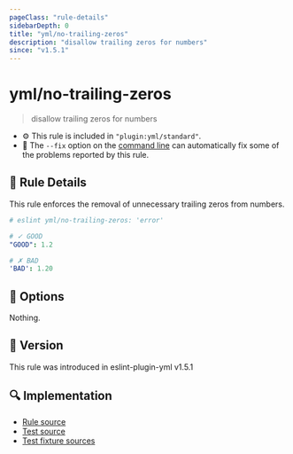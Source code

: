 ```yaml
---
pageClass: "rule-details"
sidebarDepth: 0
title: "yml/no-trailing-zeros"
description: "disallow trailing zeros for numbers"
since: "v1.5.1"
---
```


# yml/no-trailing-zeros

> disallow trailing zeros for numbers

- :gear: This rule is included in `"plugin:yml/standard"`.
- :wrench: The `--fix` option on the [command line](https://eslint.org/docs/user-guide/command-line-interface#fixing-problems) can automatically fix some of the problems reported by this rule.

## :book: Rule Details

This rule enforces the removal of unnecessary trailing zeros from numbers.

<eslint-code-block fix>

<!-- eslint-skip -->

```yaml
# eslint yml/no-trailing-zeros: 'error'

# ✓ GOOD
"GOOD": 1.2

# ✗ BAD
'BAD': 1.20
```

</eslint-code-block>

## :wrench: Options

Nothing.

## :rocket: Version

This rule was introduced in eslint-plugin-yml v1.5.1

## :mag: Implementation

- [Rule source](https://github.com/ota-meshi/eslint-plugin-yml/blob/master/src/rules/no-trailing-zeros.ts)
- [Test source](https://github.com/ota-meshi/eslint-plugin-yml/blob/master/tests/src/rules/no-trailing-zeros.ts)
- [Test fixture sources](https://github.com/ota-meshi/eslint-plugin-yml/tree/master/tests/fixtures/rules/no-trailing-zeros)
